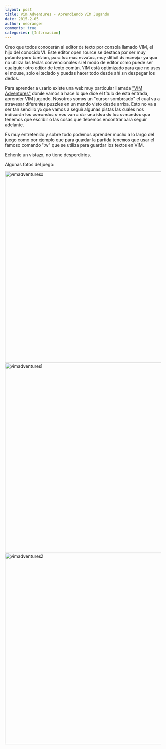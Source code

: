 ```yaml
---
layout: post
title: Vim Adventures - Aprendiendo VIM Jugando
date: 2015-2-05
author: neoranger
comments: true
categories: [Informacion]
---
```

Creo que todos conocerán al editor de texto por consola llamado VIM, el hijo del conocido VI. Este editor open source se destaca por ser muy potente pero tambien, para los mas novatos, muy dificil de manejar ya que no utiliza las teclas convencionales si el modo de editor como puede ser cualquier otro editor de texto común. VIM está optimizado para que no uses el mouse, solo el teclado y puedas hacer todo desde ahí sin despegar los dedos.

Para aprender a usarlo existe una web muy particular llamada <a href="http://vim-adventures.com/">"VIM Adventures"</a> donde vamos a hace lo que dice el título de esta entrada, aprender VIM jugando.
Nosotros somos un "cursor sombreado" el cual va a atravesar diferentes puzzles en un mundo visto desde arriba. Esto no va a ser tan sencillo ya que vamos a seguir algunas pistas las cuales nos indicarán los comandos o nos van a dar una idea de los comandos que tenemos que escribir o las cosas que debemos encontrar para seguir adelante.

Es muy entretenido y sobre todo podemos aprender mucho a lo largo del juego como por ejemplo que para guardar la partida tenemos que usar el famoso comando ":w" que se utiliza para guardar los textos en VIM.

Echenle un vistazo, no tiene desperdicios.

Algunas fotos del juego:

<img class=" size-full wp-image-2909 aligncenter" src="https://blogneositelinux.files.wordpress.com/2016/10/vimadventures0.png" alt="vimadventures0" width="1339" height="619" />

<img class="alignnone size-full wp-image-2913" src="https://blogneositelinux.files.wordpress.com/2016/10/vimadventures1.png" alt="vimadventures1" width="1275" height="613" />

<img class="alignnone size-full wp-image-2917" src="https://blogneositelinux.files.wordpress.com/2016/10/vimadventures2.png" alt="vimadventures2" width="1341" height="617" />
